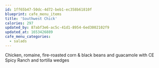 ```yaml
---
id: 1ff65b47-50dc-4d72-beb1-ec358b61810f
blueprint: cafe_menu_items
title: 'Southwest Chick'
calories: 297
updated_by: 87abf3e6-ac5c-41d1-8954-6ed3002102f9
updated_at: 1653426889
cafe_menu_categories:
  - salads
---
```

Chicken, romaine, fire-roasted corn & black beans and guacamole with CE Spicy Ranch and tortilla wedges